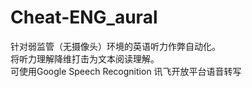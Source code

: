# Cheat-ENG_aural
针对弱监管（无摄像头）环境的英语听力作弊自动化。  
将听力理解降维打击为文本阅读理解。  
可使用Google Speech Recognition 讯飞开放平台语音转写
